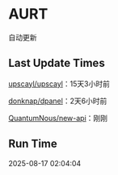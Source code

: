 # AURT

自动更新


## Last Update Times

[upscayl/upscayl](https://github.com/upscayl/upscayl)：15天3小时前

[donknap/dpanel](https://github.com/donknap/dpanel)：2天6小时前

[QuantumNous/new-api](https://github.com/QuantumNous/new-api)：刚刚


## Run Time
2025-08-17 02:04:04
